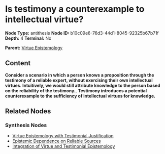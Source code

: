 # Is testimony a counterexample to intellectual virtue?

**Node Type:** antithesis
**Node ID:** b10c09e6-76d3-44d1-8045-92325b67b71f
**Depth:** 4
**Terminal:** No

**Parent:** [Virtue Epistemology](virtue-epistemology-synthesis-38b45dc4-8141-4c28-99d4-9cb47d44ba2e.md)

## Content

**Consider a scenario in which a person knows a proposition through the testimony of a reliable expert, without exercising their own intellectual virtues. Intuitively, we would still attribute knowledge to the person based on the reliability of the testimony.**, **Testimony introduces a potential counterexample to the sufficiency of intellectual virtues for knowledge.**

## Related Nodes

### Synthesis Nodes

- [Virtue Epistemology with Testimonial Justification](virtue-epistemology-with-testimonial-justification-synthesis-d56758df-6ebd-4776-9211-35b48085ac9d.md)
- [Epistemic Dependence on Reliable Sources](epistemic-dependence-on-reliable-sources-synthesis-29ed4382-4f0a-4632-836c-18a3a1603378.md)
- [Integration of Virtue and Testimonial Epistemology](integration-of-virtue-and-testimonial-epistemology-synthesis-6745707f-42b1-4e47-88ff-9c2ad0e39243.md)
